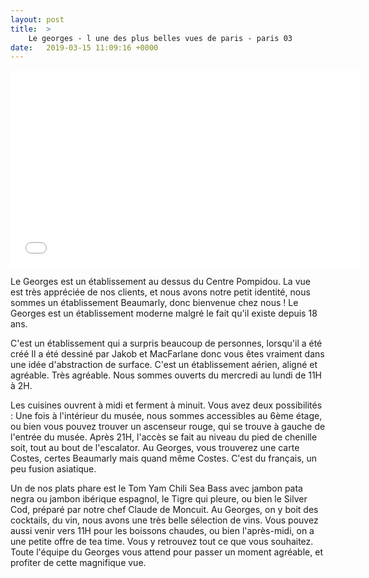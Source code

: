 ```yaml
---
layout: post
title:  >
    Le georges - l une des plus belles vues de paris - paris 03
date:   2019-03-15 11:09:16 +0000
---
```



<iframe width="560" height="315" src="//www.youtube.com/embed/5BKp8WidZBk" frameborder="0" allowfullscreen></iframe> 

Le Georges est un établissement au dessus du Centre Pompidou. La vue est très appréciée de nos clients, et nous avons notre petit identité, nous sommes un établissement Beaumarly, donc bienvenue chez nous ! Le Georges est un établissement moderne malgré le fait qu'il existe depuis 18 ans.
 
 C'est un établissement qui a surpris beaucoup de personnes, lorsqu'il a été créé Il a été dessiné par Jakob et MacFarlane donc vous êtes vraiment dans une idée d'abstraction de surface. C'est un établissement aérien, aligné et agréable. Très agréable. Nous sommes ouverts du mercredi au lundi de 11H à 2H.
 
 Les cuisines ouvrent à midi et ferment à minuit. Vous avez deux possibilités : Une fois à l'intérieur du musée, nous sommes accessibles au 6ème étage, ou bien vous pouvez trouver un ascenseur rouge, qui se trouve à gauche de l'entrée du musée. Après 21H, l'accès se fait au niveau du pied de chenille soit, tout au bout de l'escalator. Au Georges, vous trouverez une carte Costes, certes Beaumarly mais quand même Costes. C'est du français, un peu fusion asiatique.
 
 Un de nos plats phare est le Tom Yam Chili Sea Bass avec jambon pata negra ou jambon ibérique espagnol, le Tigre qui pleure, ou bien le Silver Cod, préparé par notre chef Claude de Moncuit. Au Georges, on y boit des cocktails, du vin, nous avons une très belle sélection de vins. Vous pouvez aussi venir vers 11H pour les boissons chaudes, ou bien l'après-midi, on a une petite offre de tea time. Vous y retrouvez tout ce que vous souhaitez. Toute l'équipe du Georges vous attend pour passer un moment agréable, et profiter de cette magnifique vue.